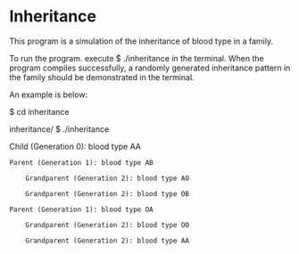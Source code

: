 # Inheritance

This program is a simulation of the inheritance of blood type in a family.

To run the program. execute $ ./inheritance in the terminal. When the program compiles successfully, a randomly generated inheritance pattern in the family should be demonstrated in the terminal.

An example is below:

$ cd inheritance

inheritance/ $ ./inheritance

Child (Generation 0): blood type AA 

    Parent (Generation 1): blood type AB
    
        Grandparent (Generation 2): blood type AO
        
        Grandparent (Generation 2): blood type OB
        
    Parent (Generation 1): blood type OA
    
        Grandparent (Generation 2): blood type OO
        
        Grandparent (Generation 2): blood type AA
